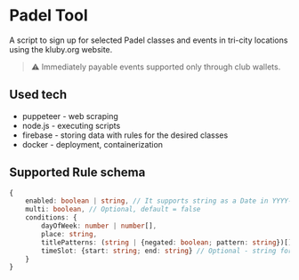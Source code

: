 # Padel Tool

A script to sign up for selected Padel classes and events in tri-city locations using the kluby.org website.

> ⚠️ Immediately payable events supported only through club wallets.

## Used tech

-   puppeteer - web scraping
-   node.js - executing scripts
-   firebase - storing data with rules for the desired classes
-   docker - deployment, containerization

## Supported Rule schema

```typescript
{
    enabled: boolean | string, // It supports string as a Date in YYYY-MM-DD format. The date indicates when the rule becomes active.
    multi: boolean, // Optional, default = false
    conditions: {
        dayOfWeek: number | number[],
        place: string,
        titlePatterns: (string | {negated: boolean; pattern: string})[],
        timeSlot: {start: string; end: string} // Optional - string format hh:mm[:ss]
    }
}
```
